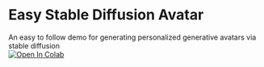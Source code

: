# Easy Stable Diffusion Avatar
An easy to follow demo for generating personalized generative avatars via stable diffusion
<br/>
<a target="_blank" href="https://colab.research.google.com/github/AstitvaSri/Easy_StableDiffusion_Avatar/blob/main/StableDiffusion_Avatar.ipynb">
  <img src="https://colab.research.google.com/assets/colab-badge.svg" alt="Open In Colab"/>
</a>

